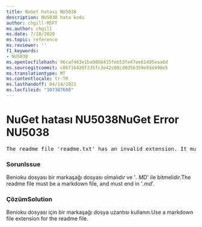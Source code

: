 ```yaml
---
title: NuGet hatası NU5038
description: NU5038 hata kodu
author: chgill-MSFT
ms.author: chgill
ms.date: 7/28/2020
ms.topic: reference
ms.reviewer: ''
f1_keywords:
- NU5038
ms.openlocfilehash: 96caf463e1ba9868415feb53fe47ee61495eaa6d
ms.sourcegitcommit: c8bf16420f235fc3e42c08cd0d56359e91d490e5
ms.translationtype: MT
ms.contentlocale: tr-TR
ms.lasthandoff: 04/14/2021
ms.locfileid: "107387608"
---
```

# <a name="nuget-error-nu5038"></a><span data-ttu-id="6b0f8-103">NuGet hatası NU5038</span><span class="sxs-lookup"><span data-stu-id="6b0f8-103">NuGet Error NU5038</span></span>
<pre>The readme file 'readme.txt' has an invalid extension. It must end in .md.</pre>

### <a name="issue"></a><span data-ttu-id="6b0f8-104">Sorun</span><span class="sxs-lookup"><span data-stu-id="6b0f8-104">Issue</span></span>

<span data-ttu-id="6b0f8-105">Benioku dosyası bir markaşağı dosyası olmalıdır ve '*. MD*' ile bitmelidir.</span><span class="sxs-lookup"><span data-stu-id="6b0f8-105">The readme file must be a markdown file, and must end in '*.md*'.</span></span>

### <a name="solution"></a><span data-ttu-id="6b0f8-106">Çözüm</span><span class="sxs-lookup"><span data-stu-id="6b0f8-106">Solution</span></span>

<span data-ttu-id="6b0f8-107">Benioku dosyası için bir markaşağı dosya uzantısı kullanın.</span><span class="sxs-lookup"><span data-stu-id="6b0f8-107">Use a markdown file extension for the readme file.</span></span>